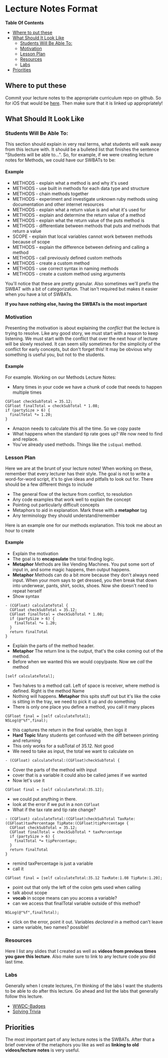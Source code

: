 # Lecture Notes Format

<!-- START doctoc generated TOC please keep comment here to allow auto update -->
<!-- DON'T EDIT THIS SECTION, INSTEAD RE-RUN doctoc TO UPDATE -->
**Table Of Contents**

- [Where to put these](#where-to-put-these)
- [What Should It Look Like](#what-should-it-look-like)
  - [Students Will Be Able To:](#students-will-be-able-to)
  - [Motivation](#motivation)
  - [Lesson Plan](#lesson-plan)
  - [Resources](#resources)
  - [Labs](#labs)
- [Priorities](#priorities)

<!-- END doctoc generated TOC please keep comment here to allow auto update -->

## Where to put these

Commit your lecture notes to the appropriate curriculum repo on github. So for iOS that would be [here](https://github.com/learn-co-curriculum/ios-curriculum). Then make sure that it is linked up appropriately!

## What Should It Look Like

### Students Will Be Able To:

This section should explain in very real terms, what students will walk away from this lecture with. It should be a bulleted list that finishes the sentence "Students will be able to...". So, for example, if we were creating lecture notes for Methods, we could have our SWBATs to be:

#### Example

 * METHODS - explain what a method is and why it's used
 * METHODS - use built in methods for each data type and structure
 * METHODS - chain methods together
 * METHODS - experiment and investigate unknown ruby methods using documentation and other
internet resources
 * METHODS - explain what a return value is and what it's used for
 * METHODS - explain and determine the return value of a method
 * METHODS - explain what the return value of the puts method is
 * METHODS - differentiate between methods that puts and methods that return a value
 * SCOPE - explain that local variables cannot work between methods because of scope
 * METHODS - explain the difference between defining and calling a method
 * METHODS - call previously defined custom methods
 * METHODS - create a custom method 
 * METHODS - use correct syntax in naming methods
 * METHODS - create a custom method using arguments

You'll notice that these are pretty granular. Also sometimes we'll prefix the SWBAT with a bit of categorization. That isn't required but makes it easier when you have a lot of SWBATs.

**If you have nothing else, having the SWBATs is the most important**

### Motivation

Presenting the motivation is about explaining the *conflict* that the lecture is trying to resolve. Like any good story, we must start with a reason to keep listening. We must start with the conflict that over the next hour of lecture will be slowly resolved. It can seem silly sometimes for the simplicity of the conflict for early concepts, but don't forget this! It may be obvious why something is useful you, but not to the students.

#### Example

For example. Working on our Methods Lecture Notes:

  * Many times in your code we have a chunk of code that needs to happen multiple times

  ```objc
  CGFloat checkSubTotal = 35.12;
  CGFloat finalTotal = checkSubTotal * 1.08;
  if (partySize > 6) {
    finalTotal *= 1.20;
  }
  ```
  * Amazon needs to calculate this all the time. So we copy paste
  * What happens when the standard tip rate goes up? We now need to find and replace.
  * You've already used methods. Things like the `isEqual` method.

### Lesson Plan

Here we are at the brunt of your lecture notes! When working on these, remember that every lecturer has their style. The goal is not to write a word-for-word script, it's to give ideas and pitfalls to look out for. There should be a few different things to include

 * The general flow of the lecture from conflict, to resolution
 * Any code examples that work well to explain the concept
 * Pointing out particularly difficult concepts
 * Metaphors to aid in explanation. Mark these with a **metaphor** tag
 * Any terminology they should understand/remember

Here is an example one for our methods explanation. This took me about an hour to create

#### Example

  * Explain the motivation
  * The goal is to **encapsulate** the total finding logic.
  * **Metaphor** Methods are like Vending Machines. You put some sort of input in, and some magic happens, then output happens.
  * **Metaphor** Methods can do a bit more because they don't always need input. When your mom says to get dressed, you then break that down into underwear, pants, shirt, socks, shoes. Now she doesn't need to repeat herself
  * Show syntax

  ```objc
  - (CGFloat) calculateTotal {
    CGFloat checkSubTotal = 35.12;
    CGFloat finalTotal = checkSubTotal * 1.08;
    if (partySize > 6) {
      finalTotal *= 1.20;
    }
    return finalTotal
  }
  ```
  * Explain the parts of the method header.
  * **Metaphor** The return line is the output, that's the coke coming out of the method.
  * Before when we wanted this we would copy/paste. Now we *call* the method
  
  ```objc
  [self calculateTotal];
  ```

  * Two halves to a method call. Left of space is receiver, where method is defined. Right is the method Name
  * Nothing will happens. **Metaphor** this spits stuff out but it's like the coke is sitting in the tray, we need to pick it up and do something
  * There is only one place you define a method, you call it many places

  ```objc
  CGFloat final = [self calculateTotal];
  NSLog(@"%f",final);
  ```

  * this captures the return in the final variable, then logs it
  * **Hard Topic** Many students get confused with the diff between printing and returning
  * This only works for a subTotal of 35.12. Not good
  * We need to take as input, the total we want to calculate on

  ```objc
  - (CGFloat) calculateTotal:(CGFloat)checkSubTotal {
  ```

  * Cover the parts of the method with input
  * cover that is a variable it could also be called james if we wanted
  * Now let's use it
  
  ```objc
  CGFloat final = [self calculateTotal:35.12];
  ```

  * we could put anything in there.
  * look at the error if we put in a non `CGFloat`
  * What if the tax rate and tip rate change?

  ```objc
  - (CGFloat) calculateTotal:(CGFloat)checkSubTotal TaxRate:(CGFloat)taxPercentage TipRate:(CGFloat)tipPercentage {
    CGFloat checkSubTotal = 35.12;
    CGFloat finalTotal = checkSubTotal * taxPercentage
    if (partySize > 6) {
      finalTotal *= tipPercentage;
    }
    return finalTotal
  }
  ```
  
  * remind taxPercentage is just a variable
  * call it

  ```objc
  CGFloat final = [self calculateTotal:35.12 TaxRate:1.08 TipRate:1.20];
  ```

  * point out that only the left of the colon gets used when calling
  * talk about scope
  * **vocab** in scope means can you access a variable?
  * can we access that finalTotal variable outside of this method?

  ```objc
  NSLog(@"%f",finalTotal);
  ```

  * click on the error, point it out. Variables *declared* in a method can't leave
  * same variable, two names? possible!

### Resources

Here I list any slides that I created as well as **videos from previous times you gave this lecture**. Also make sure to link to any lecture code you did last time.

### Labs

Generally when I create lectures, I'm thinking of the labs I want the students to be able to do after this lecture. Go ahead and list the labs that generally follow this lecture.

  * [WWDC-Badges](https://github.com/learn-co-curriculum/wwdc-badges)
  * [Solving Trivia](https://github.com/learn-co-curriculum/solving-trivia)

## Priorities

The most important part of any lecture notes is the SWBATs. After that a brief overview of the metaphors you like as well as **linking to old videos/lecture notes** is very useful.
